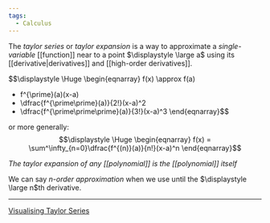 ```yaml
---
tags:
  - Calculus
---
```

The *taylor series* or *taylor expansion* is a way to approximate a *single-variable* [[function]] near to a point $\displaystyle \large a$ using its [[derivative|derivatives]] and [[high-order derivatives]].

$$\displaystyle \Huge \begin{eqnarray} 
f(x) \approx f(a) 
+ f^{\prime}(a)(x-a) 
+ \dfrac{f^{\prime\prime}(a)}{2!}(x-a)^2
+ \dfrac{f^{\prime\prime\prime}(a)}{3!}(x-a)^3
\end{eqnarray}$$

or more generally:
$$\displaystyle \Huge \begin{eqnarray} 
f(x) = \sum^\infty_{n=0}\dfrac{f^{(n)}(a)}{n!}(x-a)^n
\end{eqnarray}$$

*The taylor expansion of any [[polynomial]] is the [[polynomial]] itself*

We can say *n-order approximation* when we use until the $\displaystyle \large n$th derivative.

---

[Visualising Taylor Series](https://www.coursera.org/learn/multivariate-calculus-machine-learning/ungradedWidget/SgnFT/visualising-taylor-series)
